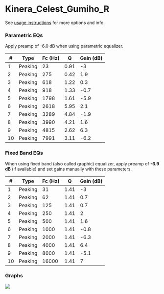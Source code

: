 # Kinera_Celest_Gumiho_R
See [usage instructions](https://github.com/jaakkopasanen/AutoEq#usage) for more options and info.

### Parametric EQs
Apply preamp of -6.0 dB when using parametric equalizer.

|   # | Type    |   Fc (Hz) |    Q |   Gain (dB) |
|-----|---------|-----------|------|-------------|
|   1 | Peaking |        23 | 0.91 |        -3   |
|   2 | Peaking |       275 | 0.42 |         1.9 |
|   3 | Peaking |       618 | 1.22 |         0.3 |
|   4 | Peaking |       918 | 1.33 |        -0.7 |
|   5 | Peaking |      1798 | 1.61 |        -5.9 |
|   6 | Peaking |      2618 | 5.95 |         2.1 |
|   7 | Peaking |      3289 | 4.84 |        -1.9 |
|   8 | Peaking |      3990 | 4.21 |         1.6 |
|   9 | Peaking |      4815 | 2.62 |         6.3 |
|  10 | Peaking |      7991 | 3.11 |        -6.2 |

### Fixed Band EQs
When using fixed band (also called graphic) equalizer, apply preamp of **-6.9 dB** (if available) and set gains manually with these parameters.

|   # | Type    |   Fc (Hz) |    Q |   Gain (dB) |
|-----|---------|-----------|------|-------------|
|   1 | Peaking |        31 | 1.41 |        -3   |
|   2 | Peaking |        62 | 1.41 |         0.7 |
|   3 | Peaking |       125 | 1.41 |         0.7 |
|   4 | Peaking |       250 | 1.41 |         2   |
|   5 | Peaking |       500 | 1.41 |         1.6 |
|   6 | Peaking |      1000 | 1.41 |        -0.8 |
|   7 | Peaking |      2000 | 1.41 |        -6.3 |
|   8 | Peaking |      4000 | 1.41 |         6.4 |
|   9 | Peaking |      8000 | 1.41 |        -5.1 |
|  10 | Peaking |     16000 | 1.41 |         7   |

### Graphs
![](./Kinera_Celest_Gumiho_R.png)
